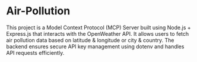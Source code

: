# Air-Pollution
This project is a Model Context Protocol (MCP) Server built using Node.js + Express.js that interacts with the OpenWeather API. It allows users to fetch air pollution data based on latitude &amp; longitude or city &amp; country. The backend ensures secure API key management using dotenv and handles API requests efficiently.

